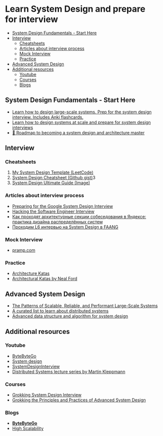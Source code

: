 # Learn System Design and prepare for interview
* [System Design Fundamentals - Start Here](#system-design-fundamentals---start-here)
* [Interview](#interview)
  + [Cheatsheets](#cheatsheets)
  + [Articles about interview process](#articles-about-interview-process)
  + [Mock Interview](#mock-interview)
  + [Practice](#practice)
* [Advanced System Design](#advanced-system-design)
* [Additional resources](#additional-resources)
  + [Youtube](#youtube)
  + [Courses](#courses)
  + [Blogs](#blogs)
## System Design Fundamentals - Start Here
- [Learn how to design large-scale systems. Prep for the system design interview. Includes Anki flashcards.
](https://github.com/donnemartin/system-design-primer)
- [Learn how to design systems at scale and prepare for system design interviews](https://github.com/karanpratapsingh/system-design)
- [🥇 Roadmap to becoming a system design and architecture master](https://github.com/mohsenshafiei/system-design-master-plan)
## Interview
### Cheatsheets
1. [My System Design Template (LeetCode)](https://leetcode.com/discuss/career/229177/My-System-Design-Template)
2. [System Design Cheatsheet (Github gist)](https://gist.github.com/vasanthk/485d1c25737e8e72759f)3
3. [System Design Ultimate Guide (Image)](system-design-guide.jpeg)
### Articles about interview process 
- [Preparing for the Google System Design Interview](https://github.com/jguamie/system-design)
- [Hacking the Software Engineer Interview](https://tianpan.co/hacking-the-software-engineer-interview)
- [Как проходят архитектурные секции собеседования в Яндексе: практика дизайна распределённых систем](https://habr.com/ru/company/yandex/blog/564132/)
- [Проходим L6 интервью на System Design в FAANG](https://habr.com/ru/post/655663/)
### Mock Interview
- [pramp.com](https://www.pramp.com/#/)
### Practice
- [Architecture Katas](https://www.architecturalkatas.com/)
- [Architectural Katas by Neal Ford](https://nealford.com/katas/)
## Advanced System Design
- [The Patterns of Scalable, Reliable, and Performant Large-Scale Systems](https://github.com/binhnguyennus/awesome-scalability)
- [A curated list to learn about distributed systems](https://github.com/theanalyst/awesome-distributed-systems)
- [Advanced data structure and algorithm for system design](https://github.com/resumejob/system-design-algorithms)

## Additional resources
### Youtube
- [ByteByteGo](https://www.youtube.com/channel/UCZgt6AzoyjslHTC9dz0UoTw)
- [System design](https://www.youtube.com/playlist?list=PLMCXHnjXnTnvo6alSjVkgxV-VH6EPyvoX)
- [SystemDesignInterview](https://www.youtube.com/c/SystemDesignInterview)
- [Distributed Systems lecture series by Martin Kleppmann](https://www.youtube.com/playlist?list=PLeKd45zvjcDFUEv_ohr_HdUFe97RItdiB)
### Courses
- [Grokking System Design Interview](https://www.educative.io/courses/grokking-the-system-design-interview)
- [Grokking the Principles and Practices of Advanced System Design](https://www.educative.io/courses/grokking-the-principles-and-practices-of-advanced-system-design)
### Blogs
- **[ByteByteGo](https://blog.bytebytego.com/archive)**
- [High Scalability](http://highscalability.com/)


